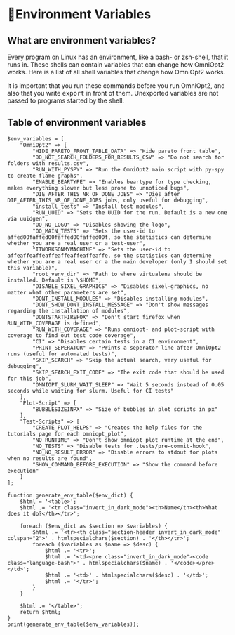 # 🌿Environment Variables

<!-- List of all environment variables that change how OmniOpt2 works -->

<!-- Category: Advanced Usage -->

<div id="toc"></div>

## What are environment variables?

Every program on Linux has an environment, like a bash- or zsh-shell, that it runs in. These shells can contain variables that can change how OmniOpt2 works. Here is a list of all shell variables that change how OmniOpt2 works.

It is important that you run these commands before you run OmniOpt2, and also that you write <samp>export</samp> in front of them. Unexported variables are not passed to programs started by the shell.

## Table of environment variables

```run_php
$env_variables = [
    "OmniOpt2" => [
        "HIDE_PARETO_FRONT_TABLE_DATA" => "Hide pareto front table",
        "DO_NOT_SEARCH_FOLDERS_FOR_RESULTS_CSV" => "Do not search for folders with results.csv",
        "RUN_WITH_PYSPY" => "Run the OmniOpt2 main script with py-spy to create flame graphs",
        "ENABLE_BEARTYPE" => "Enables beartype for type checking, makes everything slower but less prone to unnoticed bugs",
        "DIE_AFTER_THIS_NR_OF_DONE_JOBS" => "Dies after DIE_AFTER_THIS_NR_OF_DONE_JOBS jobs, only useful for debugging",
        "install_tests" => "Install test modules",
        "RUN_UUID" => "Sets the UUID for the run. Default is a new one via uuidgen",
        "OO_NO_LOGO" => "Disables showing the logo",
        "OO_MAIN_TESTS" => "Sets the user-id to affed00faffed00faffed00faffed00f, so the statistics can determine whether you are a real user or a test-user",
        "ITWORKSONMYMACHINE" => "Sets the user-id to affeaffeaffeaffeaffeaffeaffeaffe, so the statistics can determine whether you are a real user or a the main developer (only I should set this variable)",
        "root_venv_dir" => "Path to where virtualenv should be installed. Default is \$HOME",
        "DISABLE_SIXEL_GRAPHICS" => "Disables sixel-graphics, no matter what other parameters are set",
        "DONT_INSTALL_MODULES" => "Disables installing modules",
        "DONT_SHOW_DONT_INSTALL_MESSAGE" => "Don't show messages regarding the installation of modules",
        "DONTSTARTFIREFOX" => "Don't start firefox when RUN_WITH_COVERAGE is defined",
        "RUN_WITH_COVERAGE" => "Runs omniopt- and plot-script with coverage to find out test code coverage",
        "CI" => "Disables certain tests in a CI environment",
        "PRINT_SEPERATOR" => "Prints a seperator line after OmniOpt2 runs (useful for automated tests)",
        "SKIP_SEARCH" => "Skip the actual search, very useful for debugging",
        "SKIP_SEARCH_EXIT_CODE" => "The exit code that should be used for this job",
        "OMNIOPT_SLURM_WAIT_SLEEP" => "Wait 5 seconds instead of 0.05 seconds while waiting for slurm. Useful for CI tests"
    ],
    "Plot-Script" => [
        "BUBBLESIZEINPX" => "Size of bubbles in plot scripts in px"
    ],
    "Test-Scripts" => [
        "CREATE_PLOT_HELPS" => "Creates the help files for the tutorials page for each omniopt_plot",
        "NO_RUNTIME" => "Don't show omniopt_plot runtime at the end",
        "NO_TESTS" => "Disable tests for .tests/pre-commit-hook",
        "NO_NO_RESULT_ERROR" => "Disable errors to stdout for plots when no results are found",
        "SHOW_COMMAND_BEFORE_EXECUTION" => "Show the command before execution"
    ]
];

function generate_env_table($env_dict) {
    $html = '<table>';
    $html .= '<tr class="invert_in_dark_mode"><th>Name</th><th>What does it do?</th></tr>';

    foreach ($env_dict as $section => $variables) {
        $html .= '<tr><th class="section-header invert_in_dark_mode" colspan="2">' . htmlspecialchars($section) . '</th></tr>';
        foreach ($variables as $name => $desc) {
            $html .= '<tr>';
            $html .= '<td><pre class="invert_in_dark_mode"><code class="language-bash">' . htmlspecialchars($name) . '</code></pre></td>';
            $html .= '<td>' . htmlspecialchars($desc) . '</td>';
            $html .= '</tr>';
        }
    }

    $html .= '</table>';
    return $html;
}
print(generate_env_table($env_variables));
```
